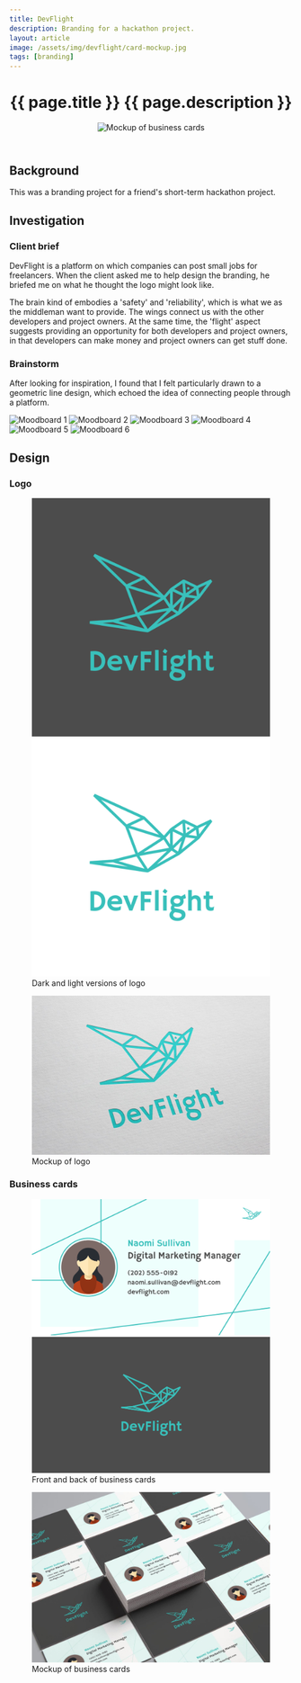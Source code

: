 ```yaml
---
title: DevFlight
description: Branding for a hackathon project.
layout: article
image: /assets/img/devflight/card-mockup.jpg
tags: [branding]
---
```


<header class="intro">
    <h1 class="details">{{ page.title }}
        <span class="subtitle">{{ page.description }}</span>
    </h1>
    <figure>
        <img src="{{ page.image }}" alt="Mockup of business cards">
    </figure>
</header>

## Background

This was a branding project for a friend's short-term hackathon project.

## Investigation

### Client brief

DevFlight is a platform on which companies can post small jobs for freelancers. When the client asked me to help design the branding, he briefed me on what he thought the logo might look like.

The brain kind of embodies a 'safety' and 'reliability', which is what we as the middleman want to provide. The wings connect us with the other developers and project owners. At the same time, the 'flight' aspect suggests providing an opportunity for both developers and project owners, in that developers can make money and project owners can get stuff done.

### Brainstorm

After looking for inspiration, I found that I felt particularly drawn to a geometric line design, which echoed the idea of connecting people through a platform.

<div class="moodboard">
    <img src="https://cdn.dribbble.com/users/1166748/screenshots/2752181/sparrow.jpg" alt="Moodboard 1">
    <img src="https://cdn.dribbble.com/users/274026/screenshots/2090213/111.png" alt="Moodboard 2">
    <img src="https://scontent-hkg3-1.cdninstagram.com/t51.2885-15/e15/11337199_634938899970308_1563053250_n.jpg" alt="Moodboard 3">
    <img src="https://scontent-hkg3-1.cdninstagram.com/t51.2885-15/s640x640/sh0.08/e35/10431984_856868447683108_449189966_n.jpg" alt="Moodboard 4">
    <img src="https://img0.etsystatic.com/073/0/10962041/il_570xN.821666392_esrq.jpg" alt="Moodboard 5">
    <img src="http://www.dubuddha.org/wp-content/uploads/2015/07/Geometry-Swallow-Tattoo-on-Ribs-by-Rob-Green.jpg" alt="Moodboard 6">
</div>

## Design

### Logo

<figure>
    <div class="two">
        <img src="/assets/img/devflight/logo-dark.png" alt="Dark logo">
        <img src="/assets/img/devflight/logo-light.png" alt="Light logo">
    </div>
    <figcaption>Dark and light versions of logo</figcaption>
</figure>
<figure>
    <img src="/assets/img/devflight/logo-mockup.jpg" alt="Mockup of logo">
    <figcaption>Mockup of logo</figcaption>
</figure>

### Business cards

<figure>
    <div class="two">
        <img src="/assets/img/devflight/card-front.png" alt="Front of card">
        <img src="/assets/img/devflight/card-back.png" alt="Back of card">
    </div>
    <figcaption>Front and back of business cards</figcaption>
</figure>
<figure>
    <img src="/assets/img/devflight/card-mockup.jpg" alt="Mockup of business cards">
    <figcaption>Mockup of business cards</figcaption>
</figure>